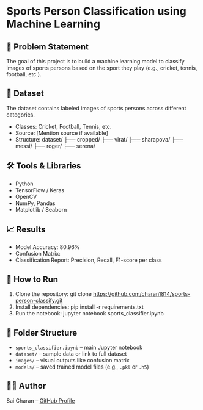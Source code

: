 # Sports Person Classification using Machine Learning

## 🧩 Problem Statement
The goal of this project is to build a machine learning model to classify images of sports persons based on the sport they play (e.g., cricket, tennis, football, etc.).

## 📁 Dataset
The dataset contains labeled images of sports persons across different categories.

- Classes: Cricket, Football, Tennis, etc.
- Source: [Mention source if available]
- Structure:
dataset/
├── cropped/
├── virat/
├── sharapova/
├── messi/
├── roger/
├── serena/

## 🛠️ Tools & Libraries
- Python
- TensorFlow / Keras
- OpenCV
- NumPy, Pandas
- Matplotlib / Seaborn

## 📈 Results
- Model Accuracy: 80.96%
- Confusion Matrix:
- Classification Report: Precision, Recall, F1-score per class

## 🚀 How to Run

1. Clone the repository:
 git clone https://github.com/charan1814/sports-person-classify.git
2. Install dependencies:
pip install -r requirements.txt
3. Run the notebook:
jupyter notebook sports_classifier.ipynb
## 📂 Folder Structure

- `sports_classifier.ipynb` – main Jupyter notebook
- `dataset/` – sample data or link to full dataset
- `images/` – visual outputs like confusion matrix
- `models/` – saved trained model files (e.g., `.pkl` or `.h5`)

## 🙋‍♂️ Author
Sai Charan – [GitHub Profile](https://github.com/charan1814)
